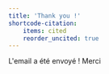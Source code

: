 ```yaml
---
title: 'Thank you !'
shortcode-citation:
    items: cited
    reorder_uncited: true
---
```


L'email a été envoyé ! Merci